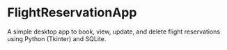 # FlightReservationApp
 A simple desktop app to book, view, update, and delete flight reservations using Python (Tkinter) and SQLite.
